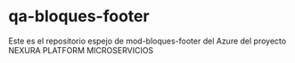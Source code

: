 # qa-bloques-footer
Este es el repositorio espejo de mod-bloques-footer del Azure del proyecto NEXURA PLATFORM MICROSERVICIOS
 
